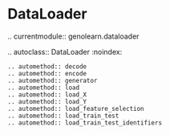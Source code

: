 DataLoader
===============================

.. currentmodule:: genolearn.dataloader

.. autoclass:: DataLoader
    :noindex:
    
    .. automethod:: decode
    .. automethod:: encode
    .. automethod:: generator
    .. automethod:: load
    .. automethod:: load_X
    .. automethod:: load_Y
    .. automethod:: load_feature_selection
    .. automethod:: load_train_test
    .. automethod:: load_train_test_identifiers